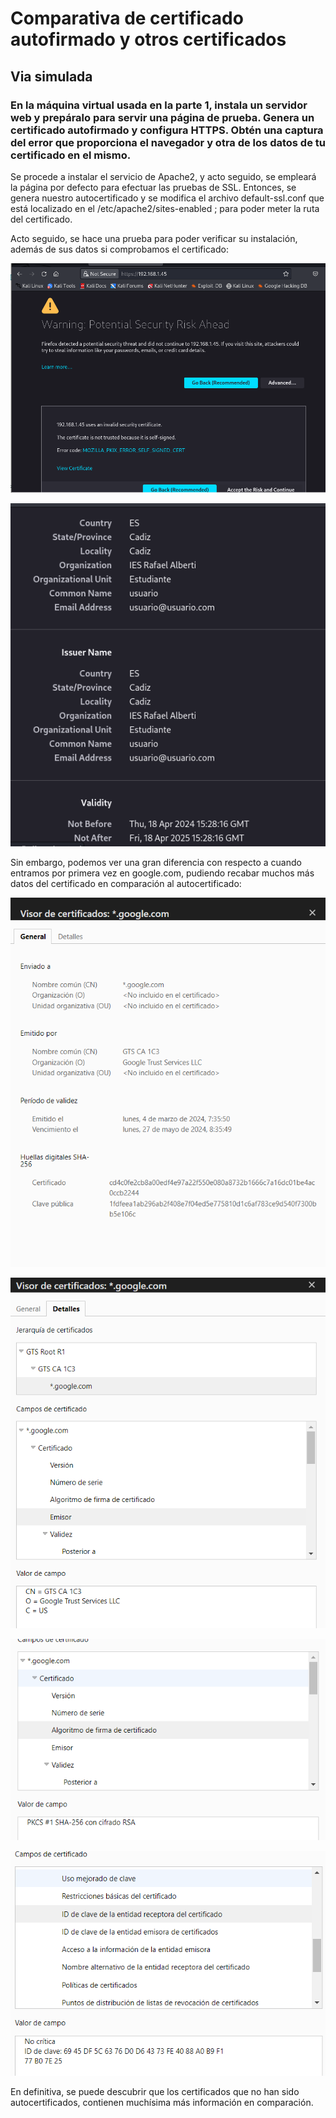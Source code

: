 # Comparativa de certificado autofirmado y otros certificados
## Via simulada
### En la máquina virtual usada en la parte 1, instala un servidor web y prepáralo para servir una página de prueba. Genera un certificado autofirmado y configura HTTPS. Obtén una captura del error que proporciona el navegador y otra de los datos de tu certificado en el mismo.

Se procede a instalar el servicio de Apache2, y acto seguido, se empleará la página por defecto para efectuar las pruebas de SSL. Entonces, se genera nuestro autocertificado y se modifica el archivo default-ssl.conf que está localizado en el /etc/apache2/sites-enabled ; para poder meter la ruta del certificado.

Acto seguido, se hace una prueba para poder verificar su instalación, además de sus datos si comprobamos el certificado:

![SSL3.png](parte2/SSL3.PNG)

![SSL5.png](parte2/SSL5.PNG)

Sin embargo, podemos ver una gran diferencia con respecto a cuando entramos por primera vez en google.com, pudiendo recabar muchos más datos del certificado en comparación al autocertificado:

![SSL4.png](parte2/SSL4.PNG)

![SSL6.png](parte2/SSL6.PNG)

![SSL7.png](parte2/SSL7.PNG)

![SSL8.png](parte2/SSL8.PNG)

En definitiva, se puede descubrir que los certificados que no han sido autocertificados, contienen muchísima más información en comparación.
